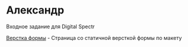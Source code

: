 # Александр
Входное задание для Digital Spectr

[Верстка формы](https://alex2102.github.io/DigitalSpectr.github.io/Digital_Spectr/src/ "Опубликованный проект") - Страница со статичной версткой формы по макету
